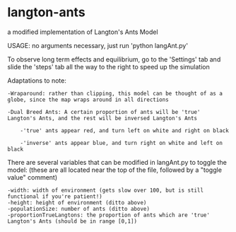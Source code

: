 # langton-ants
a modified implementation of Langton's Ants Model

USAGE: no arguments necessary, just run 'python langAnt.py'

To observe long term effects and equilibrium, go to the 'Settings' tab and slide the 'steps' tab all the way to the right to speed up the simulation

Adaptations to note:

	-Wraparound: rather than clipping, this model can be thought of as a globe, since the map wraps around in all directions
 
	-Dual Breed Ants: A certain proportion of ants will be 'true' Langton's Ants, and the rest will be inversed Langton's Ants

		-'true' ants appear red, and turn left on white and right on black

		-'inverse' ants appear blue, and turn right on white and left on black

There are several variables that can be modified in langAnt.py to toggle the model:
	(these are all located near the top of the file, followed by a "toggle value" comment)
	
	-width: width of environment (gets slow over 100, but is still functional if you're patient!)
	-height: height of environment (ditto above)
	-populationSize: number of ants (ditto above)
	-proportionTrueLangtons: the proportion of ants which are 'true' Langton's Ants (should be in range [0,1])
	 
